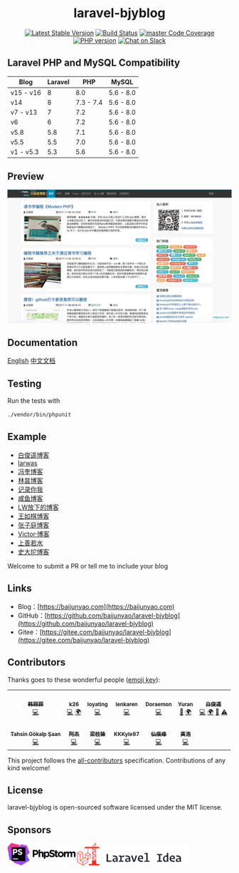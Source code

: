<h1 align="center">laravel-bjyblog</h1>
<p align="center">
    <a href="https://packagist.org/packages/baijunyao/laravel-bjyblog"><img alt="Latest Stable Version" src="https://img.shields.io/packagist/v/baijunyao/laravel-bjyblog.svg?logo=packagist"/></a>
    <a href="https://github.com/baijunyao/laravel-bjyblog/actions?query=branch%3Amaster"><img alt="Build Status" src="https://github.com/baijunyao/laravel-bjyblog/workflows/CI/badge.svg?branch=master"/></a>
    <a href="https://codecov.io/gh/baijunyao/laravel-bjyblog/branch/master"><img alt="master Code Coverage" src="https://img.shields.io/codecov/c/github/baijunyao/laravel-bjyblog?logo=codecov"/></a>
    <a href="https://packagist.org/packages/baijunyao/laravel-bjyblog"><img alt="PHP version" src="https://img.shields.io/packagist/php-v/baijunyao/laravel-bjyblog.svg?logo=php"/></a>
    <a href="https://join.slack.com/t/baijunyao/shared_invite/enQtNjU3Nzk4Nzk4NjU3LWRhYmI4YmI3YjhjOTQyZGE2YTA3OTZjMjlhNGM4ZWQyNzNiOTMyYWI5YzAzYmE0ZDBhNmVjOWU1NTc4MWIxMzc"><img src="https://img.shields.io/badge/Slack%20%23laravel--bjyblog-join-orange.svg?logo=slack" alt="Chat on Slack"></a>
</p>

## Laravel PHP and MySQL Compatibility

| Blog | Laravel | PHP | MySQL |
| --- | --- | --- | --- |
| v15 - v16 | 8 | 8.0 | 5.6 - 8.0 |
| v14 | 8 | 7.3 - 7.4 | 5.6 - 8.0 |
| v7 - v13 | 7 | 7.2 | 5.6 - 8.0 |
| v6 | 6 | 7.2 | 5.6 - 8.0 |
| v5.8 | 5.8 | 7.1 | 5.6 - 8.0 |
| v5.5 | 5.5 | 7.0 | 5.6 - 8.0 |
| v1 - v5.3 | 5.3 | 5.6 | 5.6 - 8.0 |

## Preview

![laravel-bjyblog](./resources/readme/preview.jpg)

## Documentation

[English](https://baijunyao.com/docs/laravel-bjyblog/en) [中文文档](https://baijunyao.com/docs/laravel-bjyblog)  

## Testing

Run the tests with

```bash
./vendor/bin/phpunit
```

## Example

- [白俊遥博客](https://baijunyao.com)
- [larwas](https://www.larwas.com)
- [冯奎博客](https://fengkui.net)
- [林昙博客](http://blog.umaske.com)
- [记录你我](https://recwe.com)
- [咸鱼博客](http://www.tao3210.com)
- [LW放下的博客](http://www.putyy.com)
- [王如棋博客](http://wangruqi.top)
- [张子庭博客](https://www.loyating.com)
- [Victor·博客](http://victorblog.top)
- [上善若水](https://www.cassi.top)
- [史大坨博客](https://www.shidatuos.cn)

Welcome to submit a PR or tell me to include your blog

## Links

- Blog：[https://baijunyao.com](https://baijunyao.com)
- GitHub：[https://github.com/baijunyao/laravel-bjyblog](https://github.com/baijunyao/laravel-bjyblog)
- Gitee：[https://gitee.com/baijunyao/laravel-bjyblog](https://gitee.com/baijunyao/laravel-bjyblog)

## Contributors

Thanks goes to these wonderful people ([emoji key](https://allcontributors.org/docs/en/emoji-key)):

<!-- ALL-CONTRIBUTORS-LIST:START - Do not remove or modify this section -->
<!-- prettier-ignore-start -->
<!-- markdownlint-disable -->
<table>
  <tr>
    <td align="center"><a href="https://www.hanjiaxin.com"><img src="https://avatars2.githubusercontent.com/u/27951114?v=4?s=100" width="100px;" alt=""/><br /><sub><b>韩槑槑</b></sub></a><br /><a href="https://github.com/baijunyao/laravel-bjyblog/commits?author=Han-MeiM" title="Code">💻</a></td>
    <td align="center"><a href="https://github.com/khyoz"><img src="https://avatars1.githubusercontent.com/u/26684951?v=4?s=100" width="100px;" alt=""/><br /><sub><b>k26</b></sub></a><br /><a href="https://github.com/baijunyao/laravel-bjyblog/commits?author=khyoz" title="Code">💻</a> <a href="#translation-khyoz" title="Translation">🌍</a></td>
    <td align="center"><a href="https://www.loyating.com"><img src="https://avatars1.githubusercontent.com/u/5088390?v=4?s=100" width="100px;" alt=""/><br /><sub><b>loyating</b></sub></a><br /><a href="https://github.com/baijunyao/laravel-bjyblog/commits?author=loyating" title="Code">💻</a></td>
    <td align="center"><a href="https://github.com/lenkaren"><img src="https://avatars2.githubusercontent.com/u/10875170?v=4?s=100" width="100px;" alt=""/><br /><sub><b>lenkaren</b></sub></a><br /><a href="https://github.com/baijunyao/laravel-bjyblog/commits?author=lenkaren" title="Code">💻</a></td>
    <td align="center"><a href="https://github.com/shukunwang"><img src="https://avatars2.githubusercontent.com/u/16896140?v=4?s=100" width="100px;" alt=""/><br /><sub><b>Doraemon</b></sub></a><br /><a href="https://github.com/baijunyao/laravel-bjyblog/commits?author=shukunwang" title="Code">💻</a></td>
    <td align="center"><a href="http://xtty.ru"><img src="https://avatars1.githubusercontent.com/u/253228?v=4?s=100" width="100px;" alt=""/><br /><sub><b>Yuran</b></sub></a><br /><a href="https://github.com/baijunyao/laravel-bjyblog/issues?q=author%3Ayuri25" title="Bug reports">🐛</a> <a href="#translation-yuri25" title="Translation">🌍</a></td>
    <td align="center"><a href="https://baijunyao.com"><img src="https://avatars1.githubusercontent.com/u/9360694?v=4?s=100" width="100px;" alt=""/><br /><sub><b>白俊遥</b></sub></a><br /><a href="https://github.com/baijunyao/laravel-bjyblog/commits?author=baijunyao" title="Code">💻</a> <a href="#translation-baijunyao" title="Translation">🌍</a> <a href="https://github.com/baijunyao/laravel-bjyblog/commits?author=baijunyao" title="Documentation">📖</a> <a href="https://github.com/baijunyao/laravel-bjyblog/commits?author=baijunyao" title="Tests">⚠️</a></td>
  </tr>
  <tr>
    <td align="center"><a href="http://tahsingokalp.com"><img src="https://avatars1.githubusercontent.com/u/3122047?v=4?s=100" width="100px;" alt=""/><br /><sub><b>Tahsin Gökalp Şaan</b></sub></a><br /><a href="https://github.com/baijunyao/laravel-bjyblog/commits?author=TahsinGokalp" title="Code">💻</a></td>
    <td align="center"><a href="https://github.com/xyj2156"><img src="https://avatars3.githubusercontent.com/u/22341646?v=4?s=100" width="100px;" alt=""/><br /><sub><b>阿杰</b></sub></a><br /><a href="https://github.com/baijunyao/laravel-bjyblog/commits?author=xyj2156" title="Code">💻</a></td>
    <td align="center"><a href="https://findcat.cn/"><img src="https://avatars1.githubusercontent.com/u/37197772?v=4?s=100" width="100px;" alt=""/><br /><sub><b>梁桂锋</b></sub></a><br /><a href="https://github.com/baijunyao/laravel-bjyblog/commits?author=liangguifeng" title="Code">💻</a></td>
    <td align="center"><a href="https://github.com/KKKyle97"><img src="https://avatars3.githubusercontent.com/u/68265288?v=4?s=100" width="100px;" alt=""/><br /><sub><b>KKKyle97</b></sub></a><br /><a href="https://github.com/baijunyao/laravel-bjyblog/commits?author=KKKyle97" title="Code">💻</a></td>
    <td align="center"><a href="https://github.com/xianhenyuan"><img src="https://avatars2.githubusercontent.com/u/46096860?v=4?s=100" width="100px;" alt=""/><br /><sub><b>仙痕缘</b></sub></a><br /><a href="https://github.com/baijunyao/laravel-bjyblog/commits?author=xianhenyuan" title="Code">💻</a></td>
    <td align="center"><a href="https://github.com/huanghao9015"><img src="https://avatars.githubusercontent.com/u/22438602?v=4?s=100" width="100px;" alt=""/><br /><sub><b>黄浩</b></sub></a><br /><a href="https://github.com/baijunyao/laravel-bjyblog/commits?author=huanghao9015" title="Code">💻</a></td>
  </tr>
</table>

<!-- markdownlint-restore -->
<!-- prettier-ignore-end -->

<!-- ALL-CONTRIBUTORS-LIST:END -->

This project follows the [all-contributors](https://github.com/all-contributors/all-contributors) specification. Contributions of any kind welcome!

## License

laravel-bjyblog is open-sourced software licensed under the MIT license.

## Sponsors

[![PHPStorm](./resources/readme/phpstorm.png)](https://www.jetbrains.com/phpstorm)
[![Laravel-idea](./resources/readme/laravel-idea.png)](https://laravel-idea.com)
